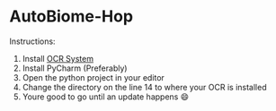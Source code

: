 # AutoBiome-Hop
Instructions:
1. Install [OCR System](https://digi.bib.uni-mannheim.de/tesseract/tesseract-ocr-w64-setup-5.3.3.20231005.exe)
2. Install PyCharm (Preferably)
3. Open the python project in your editor
4. Change the directory on the line 14 to where your OCR is installed
5. Youre good to go until an update happens 😄
